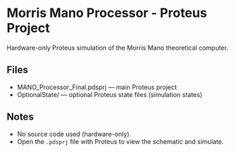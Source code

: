 # Morris Mano Processor - Proteus Project

Hardware-only Proteus simulation of the Morris Mano theoretical computer.

## Files
- MANO_Processor_Final.pdsprj — main Proteus project
- OptionalState/ — optional Proteus state files (simulation states)

## Notes
- No source code used (hardware-only).
- Open the `.pdsprj` file with Proteus to view the schematic and simulate.
